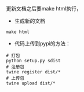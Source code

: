 更新文档之后要make html执行，
- 生成新的文档
```shell script
make html
```

- 代码上传到pypi的方法：
```shell script
# 打包
python setup.py sdist
# 注册包
twine register dist/*
# 上传包
twine upload dist/*
```